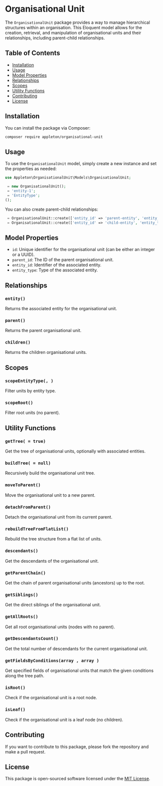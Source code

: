 # Organisational Unit

The `OrganisationalUnit` package provides a way to manage hierarchical structures within an organisation. This Eloquent model allows for the creation, retrieval, and manipulation of organisational units and their relationships, including parent-child relationships.

## Table of Contents

- [Installation](#installation)
- [Usage](#usage)
- [Model Properties](#model-properties)
- [Relationships](#relationships)
- [Scopes](#scopes)
- [Utility Functions](#utility-functions)
- [Contributing](#contributing)
- [License](#license)

## Installation

You can install the package via Composer:

```bash
composer require appleton/organisational-unit
```

## Usage

To use the `OrganisationalUnit` model, simply create a new instance and set the properties as needed:

```php
use Appleton\OrganisationalUnit\Models\OrganisationalUnit;

 = new OrganisationalUnit();
 = 'entity-1';
 = 'EntityType';
();
```

You can also create parent-child relationships:

```php
 = OrganisationalUnit::create(['entity_id' => 'parent-entity', 'entity_type' => 'ParentType']);
 = OrganisationalUnit::create(['entity_id' => 'child-entity', 'entity_type' => 'ChildType', 'parent_id' => ]);
```

## Model Properties

- `id`: Unique identifier for the organisational unit (can be either an integer or a UUID).
- `parent_id`: The ID of the parent organisational unit.
- `entity_id`: Identifier of the associated entity.
- `entity_type`: Type of the associated entity.

## Relationships

### `entity()`

Returns the associated entity for the organisational unit.

### `parent()`

Returns the parent organisational unit.

### `children()`

Returns the children organisational units.

## Scopes

### `scopeEntityType(, )`

Filter units by entity type.

### `scopeRoot()`

Filter root units (no parent).

## Utility Functions

### `getTree( = true)`

Get the tree of organisational units, optionally with associated entities.

### `buildTree( = null)`

Recursively build the organisational unit tree.

### `moveToParent()`

Move the organisational unit to a new parent.

### `detachFromParent()`

Detach the organisational unit from its current parent.

### `rebuildTreeFromFlatList()`

Rebuild the tree structure from a flat list of units.

### `descendants()`

Get the descendants of the organisational unit.

### `getParentChain()`

Get the chain of parent organisational units (ancestors) up to the root.

### `getSiblings()`

Get the direct siblings of the organisational unit.

### `getAllRoots()`

Get all root organisational units (nodes with no parent).

### `getDescendantsCount()`

Get the total number of descendants for the current organisational unit.

### `getFieldsByConditions(array , array )`

Get specified fields of organisational units that match the given conditions along the tree path.

### `isRoot()`

Check if the organisational unit is a root node.

### `isLeaf()`

Check if the organisational unit is a leaf node (no children).

## Contributing

If you want to contribute to this package, please fork the repository and make a pull request.

## License

This package is open-sourced software licensed under the [MIT License](https://opensource.org/licenses/MIT).